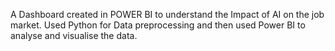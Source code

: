 A  Dashboard created in POWER BI to understand the Impact of AI on the job market. Used Python for Data preprocessing and then used Power BI to analyse and visualise the data.

